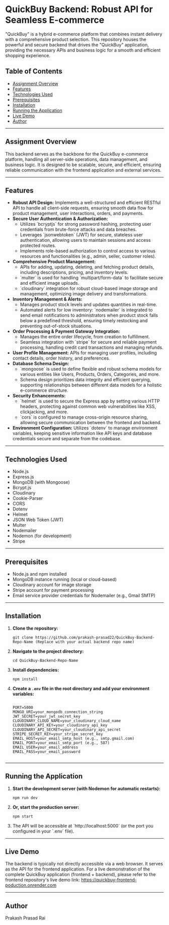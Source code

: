 <h1>QuickBuy Backend: Robust API for Seamless E-commerce</h1>

<p>"QuickBuy" is a hybrid e-commerce platform that combines instant delivery with a comprehensive product selection. This repository houses the powerful and secure backend that drives the "QuickBuy" application, providing the necessary APIs and business logic for a smooth and efficient shopping experience.</p>

<h2>Table of Contents</h2>

<ul>
    <li><a href="#assignment-overview">Assignment Overview</a></li>
    <li><a href="#features">Features</a></li>
    <li><a href="#technologies-used">Technologies Used</a></li>
    <li><a href="#prerequisites">Prerequisites</a></li>
    <li><a href="#installation">Installation</a></li>
    <li><a href="#running-the-application">Running the Application</a></li>
    <li><a href="#live-demo">Live Demo</a></li>
    <li><a href="#author">Author</a></li>
</ul>

---

<h2>Assignment Overview</h2>

<p>This backend serves as the backbone for the QuickBuy e-commerce platform, handling all server-side operations, data management, and business logic. It is designed to be scalable, secure, and efficient, ensuring reliable communication with the frontend application and external services.</p>

---

<h2>Features</h2>

<ul>
    <li><strong>Robust API Design:</strong> Implements a well-structured and efficient RESTful API to handle all client-side requests, ensuring smooth data flow for product management, user interactions, orders, and payments.</li>
    <li><strong>Secure User Authentication & Authorization:</strong>
        <ul>
            <li>Utilizes `bcryptjs` for strong password hashing, protecting user credentials from brute-force attacks and data breaches.</li>
            <li>Leverages `jsonwebtoken` (JWT) for secure, stateless user authentication, allowing users to maintain sessions and access protected routes.</li>
            <li>Implements role-based authorization to control access to various resources and functionalities (e.g., admin, seller, customer roles).</li>
        </ul>
    </li>
    <li><strong>Comprehensive Product Management:</strong>
        <ul>
            <li>APIs for adding, updating, deleting, and fetching product details, including descriptions, pricing, and inventory levels.</li>
            <li>`multer` is used for handling `multipart/form-data` to facilitate secure and efficient image uploads.</li>
            <li>`cloudinary` integration for robust cloud-based image storage and management, optimizing image delivery and transformations.</li>
        </ul>
    </li>
    <li><strong>Inventory Management & Alerts:</strong>
        <ul>
            <li>Manages product stock levels and updates quantities in real-time.</li>
            <li>Automated alerts for low inventory: `nodemailer` is integrated to send email notifications to administrators when product stock falls below a predefined threshold, ensuring timely restocking and preventing out-of-stock situations.</li>
        </ul>
    </li>
    <li><strong>Order Processing & Payment Gateway Integration:</strong>
        <ul>
            <li>Manages the entire order lifecycle, from creation to fulfillment.</li>
            <li>Seamless integration with `stripe` for secure and reliable payment processing, handling credit card transactions and managing refunds.</li>
        </ul>
    </li>
    <li><strong>User Profile Management:</strong> APIs for managing user profiles, including contact details, order history, and preferences.</li>
    <li><strong>Database Schema Design:</strong>
        <ul>
            <li>`mongoose` is used to define flexible and robust schema models for various entities like Users, Products, Orders, Categories, and more.</li>
            <li>Schema design prioritizes data integrity and efficient querying, supporting relationships between different data models for a holistic e-commerce structure.</li>
        </ul>
    </li>
    <li><strong>Security Enhancements:</strong>
        <ul>
            <li>`helmet` is used to secure the Express app by setting various HTTP headers, protecting against common web vulnerabilities like XSS, clickjacking, and more.</li>
            <li>`cors` is configured to manage cross-origin resource sharing, allowing secure communication between the frontend and backend.</li>
        </ul>
    </li>
    <li><strong>Environment Configuration:</strong> Utilizes `dotenv` to manage environment variables, keeping sensitive information like API keys and database credentials secure and separate from the codebase.</li>
</ul>

---

<h2>Technologies Used</h2>

<ul>
    <li>Node.js</li>
    <li>Express.js</li>
    <li>MongoDB (with Mongoose)</li>
    <li>Bcrypt.js</li>
    <li>Cloudinary</li>
    <li>Cookie-Parser</li>
    <li>CORS</li>
    <li>Dotenv</li>
    <li>Helmet</li>
    <li>JSON Web Token (JWT)</li>
    <li>Multer</li>
    <li>Nodemailer</li>
    <li>Nodemon (for development)</li>
    <li>Stripe</li>
</ul>

---

<h2>Prerequisites</h2>

<ul>
    <li>Node.js and npm installed</li>
    <li>MongoDB instance running (local or cloud-based)</li>
    <li>Cloudinary account for image storage</li>
    <li>Stripe account for payment processing</li>
    <li>Email service provider credentials for Nodemailer (e.g., Gmail SMTP)</li>
</ul>

---

<h2>Installation</h2>

<ol>
    <li><strong>Clone the repository:</strong>
    <pre><code>git clone https://github.com/prakash-prasad22/QuickBuy-Backend-Repo-Name (Replace with your actual backend repo name)</code></pre></li>
    <li><strong>Navigate to the project directory:</strong>
    <pre><code>cd QuickBuy-Backend-Repo-Name</code></pre></li>
    <li><strong>Install dependencies:</strong>
    <pre><code>npm install</code></pre></li>
    <li><strong>Create a <code>.env</code> file in the root directory and add your environment variables:</strong>
        <pre><code>
PORT=5000
MONGO_URI=your_mongodb_connection_string
JWT_SECRET=your_jwt_secret_key
CLOUDINARY_CLOUD_NAME=your_cloudinary_cloud_name
CLOUDINARY_API_KEY=your_cloudinary_api_key
CLOUDINARY_API_SECRET=your_cloudinary_api_secret
STRIPE_SECRET_KEY=your_stripe_secret_key
EMAIL_HOST=your_email_smtp_host (e.g., smtp.gmail.com)
EMAIL_PORT=your_email_smtp_port (e.g., 587)
EMAIL_USER=your_email_address
EMAIL_PASS=your_email_password
        </code></pre>
    </li>
</ol>

---

<h2>Running the Application</h2>

<ol>
    <li><strong>Start the development server (with Nodemon for automatic restarts):</strong>
    <pre><code>npm run dev</code></pre></li>
    <li><strong>Or, start the production server:</strong>
    <pre><code>npm start</code></pre></li>
    <li>The API will be accessible at `http://localhost:5000` (or the port you configured in your `.env` file).</li>
</ol>

---

<h2>Live Demo</h2>

<p>The backend is typically not directly accessible via a web browser. It serves as the API for the frontend application.
For a live demonstration of the complete QuickBuy application (frontend + backend), please refer to the frontend repository's live demo link:
<a href="https://quickbuy-frontend-poduction.onrender.com">https://quickbuy-frontend-poduction.onrender.com</a></p>

---

<h2>Author</h2>

<p>Prakash Prasad Rai</p>
